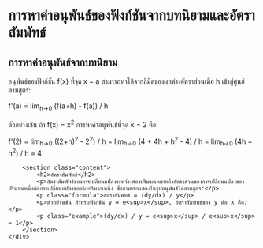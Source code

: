 <!DOCTYPE html>
<html lang="th">
<head>
    <meta charset="UTF-8">
    <meta name="viewport" content="width=device-width, initial-scale=1.0">
    <title>การหาค่าอนุพันธ์ของฟังก์ชันจากบทนิยามและอัตราสัมพัทธ์</title>
    <link rel="stylesheet" href="style.css">
</head>
<body>
    <div class="container">
        <h1>การหาค่าอนุพันธ์ของฟังก์ชันจากบทนิยามและอัตราสัมพัทธ์</h1>
        <section class="content">
            <h2>การหาค่าอนุพันธ์จากบทนิยาม</h2>
            <p>อนุพันธ์ของฟังก์ชัน f(x) ที่จุด x = a สามารถหาได้จากลิมิตของผลต่างอัตราส่วนเมื่อ h เข้าสู่ศูนย์ ตามสูตร:</p>
            <p class="formula">f'(a) = lim<sub>h→0</sub> (f(a+h) - f(a)) / h</p>
            <p>ตัวอย่างเช่น ถ้า f(x) = x<sup>2</sup> การหาค่าอนุพันธ์ที่จุด x = 2 คือ:</p>
            <p class="example">f'(2) = lim<sub>h→0</sub> ((2+h)<sup>2</sup> - 2<sup>2</sup>) / h = lim<sub>h→0</sub> (4 + 4h + h<sup>2</sup> - 4) / h = lim<sub>h→0</sub> (4h + h<sup>2</sup>) / h = 4</p>
        </section>

        <section class="content">
            <h2>อัตราสัมพัทธ์</h2>
            <p>อัตราสัมพัทธ์ของการเปลี่ยนแปลงระหว่างสองปริมาณหมายถึงอัตราส่วนของการเปลี่ยนแปลงของปริมาณหนึ่งต่อการเปลี่ยนแปลงของอีกปริมาณหนึ่ง ซึ่งสามารถแสดงในรูปอนุพันธ์ได้ตามสูตร:</p>
            <p class="formula">อัตราสัมพัทธ์ = (dy/dx) / y</p>
            <p>ตัวอย่างเช่น สำหรับฟังก์ชัน y = e<sup>x</sup>, อัตราสัมพัทธ์ของ y ต่อ x คือ:</p>
            <p class="example">(dy/dx) / y = e<sup>x</sup> / e<sup>x</sup> = 1</p>
        </section>
    </div>
</body>
</html>
